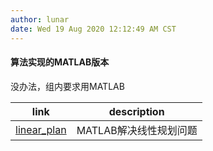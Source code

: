 ```yaml
---
author: lunar
date: Wed 19 Aug 2020 12:12:49 AM CST
---
```


#### 算法实现的MATLAB版本

没办法，组内要求用MATLAB

|link|description|
|----|-----------|
|[linear_plan](linear_plan.m)|MATLAB解决线性规划问题|
